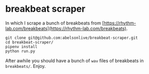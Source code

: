 # breakbeat scraper

In which I scrape a bunch of breakbeats from [https://rhythm-lab.com/breakbeats](https://rhythm-lab.com/breakbeats).

```
git clone git@github.com:abelsonlive/breakbeat-scraper.git
cd breakbeat-scraper/
pipenv install 
python run.py 
```

After awhile you should have a bunch of `wav` files of breakbeats in `breakbeats/`. Enjoy.
